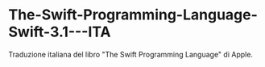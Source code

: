 # The-Swift-Programming-Language-Swift-3.1---ITA
Traduzione italiana del libro "The Swift Programming Language" di Apple. 
